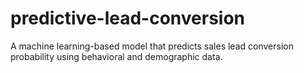 # predictive-lead-conversion
A machine learning-based model that predicts sales lead conversion probability using behavioral and demographic data.
